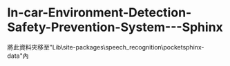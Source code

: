 # In-car-Environment-Detection-Safety-Prevention-System---Sphinx
將此資料夾移至"Lib\site-packages\speech_recognition\pocketsphinx-data"內
